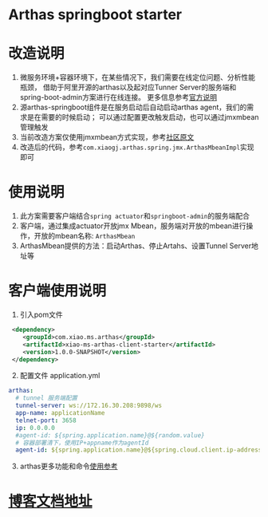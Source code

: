 # Arthas springboot starter

# 改造说明
1. 微服务环境+容器环境下，在某些情况下，我们需要在线定位问题、分析性能瓶颈，
   借助于阿里开源的arthas以及起对应Tunner Server的服务端和spring-boot-admin方案进行在线连接。
   更多信息参考[官方说明](https://github.com/alibaba/arthas)
2. 源arthas-springboot组件是在服务启动后自动启动arthas agent，我们的需求是在需要的时候启动；
   可以通过配置更改触发启动，也可以通过jmxmbean管理触发
3. 当前改造方案仅使用jmxmbean方式实现，参考[社区原文](https://github.com/alibaba/arthas/issues/1736#issuecomment-908202502)
4. 改造后的代码，参考``com.xiaogj.arthas.spring.jmx.ArthasMbeanImpl``实现即可
# 使用说明
1. 此方案需要客户端结合``spring actuator``和``springboot-admin``的服务端配合
2. 客户端，通过集成actuator开放jmx Mbean，服务端对开放的mbean进行操作，开放的mbean名称: ``ArthasMbean``
3. ArthasMbean提供的方法：启动Arthas、停止Artahs、设置Tunnel Server地址等
# 客户端使用说明
1. 引入pom文件
  ```xml
   <dependency>
      <groupId>com.xiao.ms.arthas</groupId>
      <artifactId>xiao-ms-arthas-client-starter</artifactId>
      <version>1.0.0-SNAPSHOT</version>
   </dependency>
  ```
2. 配置文件
   application.yml
  ```yaml
  arthas:
    # tunnel 服务端配置
    tunnel-server: ws://172.16.30.208:9898/ws
    app-name: applicationName
    telnet-port: 3658
    ip: 0.0.0.0
    #agent-id: ${spring.application.name}@${random.value}
    # 容器部署清下，使用IP+appname作为agentId
    agent-id: ${spring.application.name}@${spring.cloud.client.ip-address}
  ``` 
3. arthas更多功能和命令[使用参考](https://arthas.aliyun.com/doc/)
# [博客文档地址](https://blog.csdn.net/xiaoll880214/article/details/120295070?spm=1001.2101.3001.6661.1&utm_medium=distribute.pc_relevant_t0.none-task-blog-2%7Edefault%7ECTRLIST%7Edefault-1.no_search_link&depth_1-utm_source=distribute.pc_relevant_t0.none-task-blog-2%7Edefault%7ECTRLIST%7Edefault-1.no_search_link&utm_relevant_index=1)